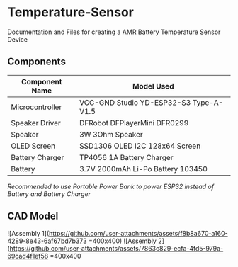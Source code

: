 # Temperature-Sensor
Documentation and Files for creating a AMR Battery Temperature Sensor Device

## Components
| Component Name   | Model Used |
| -------- | ------- |
| Microcontroller  | VCC-GND Studio YD-ESP32-S3 Type-A-V1.5    |
| Speaker Driver | DFRobot DFPlayerMini DFR0299     |
| Speaker     | 3W 3Ohm Speaker    |
| OLED Screen   | SSD1306 OLED I2C 128x64 Screen  |
| Battery Charger | TP4056 1A Battery Charger |
| Battery | 3.7V 2000mAh Li-Po Battery 103450|

*Recommended to use Portable Power Bank to power ESP32 instead of Battery and Battery Charger*

## CAD Model

![Assembly 1](https://github.com/user-attachments/assets/f8b8a670-a160-4289-8e43-6af67bd7b373 =400x400)
![Assembly 2](https://github.com/user-attachments/assets/7863c829-ecfa-4fd5-979a-69cad4f1ef58 =400x400
